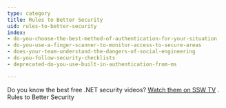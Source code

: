 ```yaml
---
type: category
title: Rules to Better Security
uid: rules-to-better-security
index:
- do-you-choose-the-best-method-of-authentication-for-your-situation
- do-you-use-a-finger-scanner-to-monitor-access-to-secure-areas
- does-your-team-understand-the-dangers-of-social-engineering
- do-you-follow-security-checklists
- deprecated-do-you-use-built-in-authentication-from-ms

---
```

Do you know the best free .NET security videos? <a href="https&#58;//tv.ssw.com/category/security">Watch them on&#160;SSW TV</a> .<br>
Rules to Better Security

